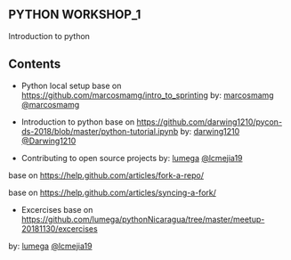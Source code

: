 ## PYTHON WORKSHOP_1

Introduction to python

## Contents

* Python local setup
base on https://github.com/marcosmamg/intro_to_sprinting
by: [marcosmamg](https://github.com/marcosmamg) [@marcosmamg](https://twitter.com/marcosmamg)

* Introduction to python
base on https://github.com/darwing1210/pycon-ds-2018/blob/master/python-tutorial.ipynb
by: [darwing1210](https://github.com/darwing1210) [@Darwing1210](https://twitter.com/Darwing1210)


* Contributing to open source projects
by: [lumega](https://github.com/lumega) [@lcmejia19](https://twitter.com/lcmejia19)

base on https://help.github.com/articles/fork-a-repo/

base on https://help.github.com/articles/syncing-a-fork/

* Excercises
base on https://github.com/lumega/pythonNicaragua/tree/master/meetup-20181130/excercises

by: [lumega](https://github.com/lumega) [@lcmejia19](https://twitter.com/lcmejia19)

